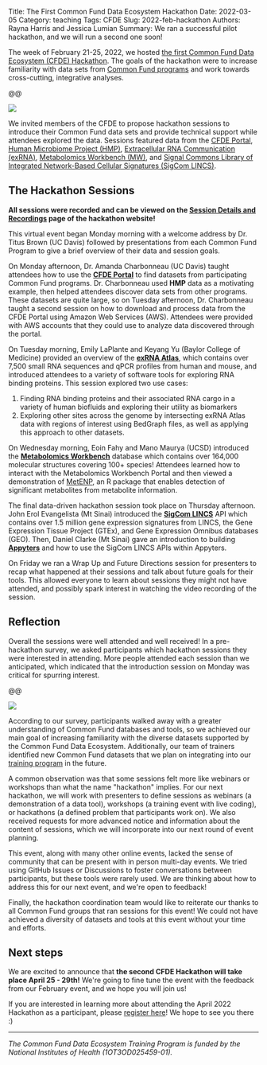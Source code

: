 Title: The First Common Fund Data Ecosystem Hackathon
Date: 2022-03-05
Category: teaching
Tags: CFDE
Slug: 2022-feb-hackathon
Authors: Rayna Harris and Jessica Lumian
Summary: We ran a successful pilot hackathon, and we will run a second one soon!

The week of February 21-25, 2022, we hosted
[the first Common Fund Data Ecosystem (CFDE) Hackathon](https://nih-cfde.github.io/2022-feb-hackathon). The
goals of the hackathon were to increase familiarity with data sets
from [Common Fund programs](https://commonfund.nih.gov/programs) and
work towards cross-cutting, integrative analyses.

@@

![](https://hackmd.io/_uploads/ByR48CJ-9.png)

We invited members of the CFDE to propose hackathon sessions to
introduce their Common Fund data sets and provide technical support
while attendees explored the data. Sessions featured data from the
[CFDE Portal](https://app.nih-cfde.org/),
[Human Microbiome Project (HMP)](https://hmpdacc.org/),
[Extracellular RNA Communication (exRNA)](https://commonfund.nih.gov/exrna),
[Metabolomics Workbench (MW)](https://commonfund.nih.gov/metabolomics),
and
[Signal Commons Library of Integrated Network-Based Cellular Signatures (SigCom LINCS)](https://commonfund.nih.gov/LINCS).

## The Hackathon Sessions 

**All sessions were recorded and can be viewed on the [Session Details and Recordings](https://nih-cfde.github.io/2022-feb-hackathon/about/) page of the hackathon website!**

This virtual event began Monday morning with a welcome address by Dr. Titus Brown (UC Davis) followed by presentations from each Common Fund Program to give a brief overview of their data and session goals.

On Monday afternoon, Dr. Amanda Charbonneau (UC Davis) taught
attendees how to use the [**CFDE Portal**](https://app.nih-cfde.org/)
to find datasets from participating Common Fund
programs. Dr. Charbonneau used **HMP** data as a motivating example,
then helped attendees discover data sets from other programs. These
datasets are quite large, so on Tuesday afternoon, Dr. Charbonneau
taught a second session on how to download and process data from the
CFDE Portal using Amazon Web Services (AWS). Attendees were provided
with AWS accounts that they could use to analyze data discovered
through the portal.

On Tuesday morning, Emily LaPlante and Keyang Yu (Baylor College of
Medicine) provided an overview of the
**[exRNA Atlas](https://exrna-atlas.org/)**, which contains over 7,500
small RNA sequences and qPCR profiles from human and mouse, and
introduced attendees to a variety of software tools for exploring RNA
binding proteins. This session explored two use cases:

1) Finding RNA binding proteins and their associated RNA cargo in a variety of human biofluids and exploring their utility as biomarkers
2) Exploring other sites across the genome by intersecting exRNA Atlas
data with regions of interest using BedGraph files, as well as
applying this approach to other datasets.

On Wednesday morning, Eoin Fahy and Mano Maurya (UCSD) introduced the
**[Metabolomics Workbench](https://www.metabolomicsworkbench.org/)**
database which contains over 164,000 molecular structures covering
100+ species! Attendees learned how to interact with the Metabolomics
Workbench Portal and then viewed a demonstration of
[MetENP](https://www.biorxiv.org/content/10.1101/2020.11.20.391912v1),
an R package that enables detection of significant metabolites from
metabolite information.

The final data-driven hackathon session took place on Thursday afternoon. John
Erol Evangelista (Mt Sinai) introduced the **[SigCom LINCS](https://maayanlab.cloud/sigcom-lincs/#/SignatureSearch/UpDown)**
API which contains over 1.5 million gene expression signatures from LINCS,
the Gene Expression Tissue Project (GTEx), and Gene Expression Omnibus
databases (GEO). Then, Daniel Clarke (Mt Sinai) gave an introduction to
building **[Appyters](https://appyters.maayanlab.cloud/#/)** and how to
use the SigCom LINCS APIs within Appyters.  

On Friday we ran a Wrap Up and Future Directions session for
presenters to recap what happened at their sessions and talk about
future goals for their tools. This allowed everyone to learn about
sessions they might not have attended, and possibly spark interest in
watching the video recording of the session.

## Reflection

Overall the sessions were well attended and well received! In a
pre-hackathon survey, we asked participants which hackathon sessions
they were interested in attending. More people attended each session
than we anticipated, which indicated that the introduction session on
Monday was critical for spurring interest.

@@

![](https://hackmd.io/_uploads/HyYwGNgb9.png)

According to our survey, participants walked away with a greater understanding of Common Fund databases and tools, so we achieved our main goal of increasing familiarity with the diverse datasets supported by the Common Fund Data Ecosystem. Additionally, our team of trainers identified new Common Fund datasets that we plan on integrating into our [training program](https://training.nih-cfde.org/) in the future.  

A common observation was that some sessions felt more like webinars or
workshops than what the name "hackathon" implies. For our next
hackathon, we will work with presenters to define sessions as webinars
(a demonstration of a data tool), workshops (a training event with
live coding), or hackathons (a defined problem that participants work
on). We also received requests for more advanced notice and
information about the content of sessions, which we will incorporate
into our next round of event planning.

This event, along with many other online events, lacked the sense of
community that can be present with in person multi-day events. We
tried using GitHub Issues or Discussions to foster conversations
between participants, but these tools were rarely used. We are
thinking about how to address this for our next event, and we're open
to feedback!

Finally, the hackathon coordination team would like to reiterate our
thanks to all Common Fund groups that ran sessions for this event! We
could not have achieved a diversity of datasets and tools at this
event without your time and efforts.

## Next steps

We are excited to announce that **the second CFDE Hackathon will take
place April 25 - 29th!** We're going to fine tune the event
with the feedback from our February event, and we hope you will join
us!

If you are interested in learning more about attending the April 2022
Hackathon as a participant, please
[register here](https://www.nih-cfde.org/events/april-2022-hackathon/)!
We hope to see you there :)

---

_The Common Fund Data Ecosystem Training Program is funded by the
National Institutes of Health (1OT3OD025459-01)._
